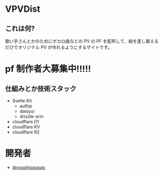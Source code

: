 # VPVDist

## これは何?

歌い手さんとかのためにボカロ曲などの PV の PF を配布して、絵を差し替えるだけでオリジナル PV が作れるようにするサイトです。

# pf 制作者大募集中!!!!!

## 仕組みとか技術スタック

- Svelte Kit
  - authjs
  - daisyui
  - drizzle-orm
- cloudflare D1
- cloudflare KV
- cloudflare R2

# 開発者

- [@yosshipaopao](https://github.com/yosshipaopao)
